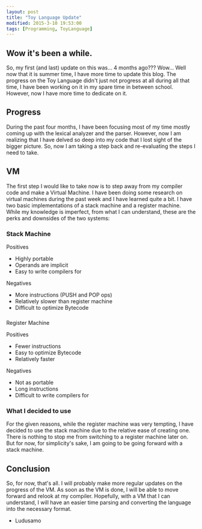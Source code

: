 ```yaml
---
layout: post
title: "Toy Language Update"
modified: 2015-3-10 19:53:00
tags: [Programming, ToyLanguage]
---
```

## Wow it's been a while.
So, my first (and last) update on this was... 4 months ago??? Wow... Well now that it is summer time, I have more time to update this blog. The progress on the Toy Language didn't just not progress at all during all that time, I have been working on it in my spare time in between school. However, now I have more time to dedicate on it.

## Progress
During the past four months, I have been focusing most of my time mostly coming up with the lexical analyzer and the parser. However, now I am realizing that I have delved so deep into my code that I lost sight of the bigger picture. So, now I am taking a step back and re-evaluating the steps I need to take.

## VM
The first step I would like to take now is to step away from my compiler code and make a Virtual Machine. I have been doing some research on virtual machines during the past week and I have learned quite a bit. I have two basic implementations of a stack machine and a register machine. While my knowledge is imperfect, from what I can understand, these are the perks and downsides of the two systems:

### Stack Machine

Positives
- Highly portable
- Operands are implicit
- Easy to write compilers for

Negatives
- More instructions (PUSH and POP ops)
- Relatively slower than register machine
- Difficult to optimize Bytecode

### 
Register Machine

Positives
- Fewer instructions
- Easy to optimize Bytecode
- Relatively faster

Negatives
- Not as portable
- Long instructions
- Difficult to write compilers for

### What I decided to use
For the given reasons, while the register machine was very tempting, I have decided to use the stack machine due to the relative ease of creating one. There is nothing to stop me from switching to a register machine later on. But for now, for simplicity's sake, I am going to be going forward with a stack machine.

## Conclusion
So, for now, that's all. I will probably make more regular updates on the progress of the VM. As soon as the VM is done, I will be able to move forward and relook at my compiler. Hopefully, with a VM that I can understand, I will have an easier time parsing and converting the language into the necessary format.

- Ludusamo
